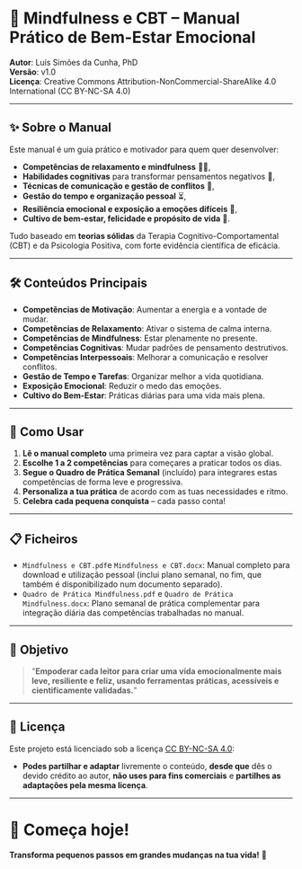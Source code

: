 # 📘 Mindfulness e CBT – Manual Prático de Bem-Estar Emocional

**Autor**: Luís Simões da Cunha, PhD  
**Versão**: v1.0  
**Licença**: Creative Commons Attribution-NonCommercial-ShareAlike 4.0 International (CC BY-NC-SA 4.0)

---

## ✨ Sobre o Manual

Este manual é um guia prático e motivador para quem quer desenvolver:
- **Competências de relaxamento e mindfulness** 🧘‍♂️,
- **Habilidades cognitivas** para transformar pensamentos negativos 💬,
- **Técnicas de comunicação e gestão de conflitos** 🤝,
- **Gestão do tempo e organização pessoal** ⏳,
- **Resiliência emocional e exposição a emoções difíceis** 💪,
- **Cultivo de bem-estar, felicidade e propósito de vida** 🌈.

Tudo baseado em **teorias sólidas** da Terapia Cognitivo-Comportamental (CBT) e da Psicologia Positiva, com forte evidência científica de eficácia.

---

## 🛠️ Conteúdos Principais

- **Competências de Motivação**: Aumentar a energia e a vontade de mudar.
- **Competências de Relaxamento**: Ativar o sistema de calma interna.
- **Competências de Mindfulness**: Estar plenamente no presente.
- **Competências Cognitivas**: Mudar padrões de pensamento destrutivos.
- **Competências Interpessoais**: Melhorar a comunicação e resolver conflitos.
- **Gestão de Tempo e Tarefas**: Organizar melhor a vida quotidiana.
- **Exposição Emocional**: Reduzir o medo das emoções.
- **Cultivo do Bem-Estar**: Práticas diárias para uma vida mais plena.

---

## 🚀 Como Usar

1. **Lê o manual completo** uma primeira vez para captar a visão global.
2. **Escolhe 1 a 2 competências** para começares a praticar todos os dias.
3. **Segue o Quadro de Prática Semanal** (incluído) para integrares estas competências de forma leve e progressiva.
4. **Personaliza a tua prática** de acordo com as tuas necessidades e ritmo.
5. **Celebra cada pequena conquista** – cada passo conta!

---

## 📋 Ficheiros

- `Mindfulness e CBT.pdf`e `Mindfulness e CBT.docx`: Manual completo para download e utilização pessoal (inclui plano semanal, no fim, que também é disponibilizado num documento separado).
- `Quadro de Prática Mindfulness.pdf` e `Quadro de Prática Mindfulness.docx`: Plano semanal de prática complementar para integração diária das competências trabalhadas no manual.

---

## 🎯 Objetivo

> "**Empoderar cada leitor para criar uma vida emocionalmente mais leve, resiliente e feliz, usando ferramentas práticas, acessíveis e cientificamente validadas.**"

---

## 📜 Licença

Este projeto está licenciado sob a licença [CC BY-NC-SA 4.0](https://creativecommons.org/licenses/by-nc-sa/4.0/):  
- **Podes partilhar e adaptar** livremente o conteúdo, **desde que** dês o devido crédito ao autor, **não uses para fins comerciais** e **partilhes as adaptações pela mesma licença**.

---

# 🌟 Começa hoje!  
**Transforma pequenos passos em grandes mudanças na tua vida!** 🚀
